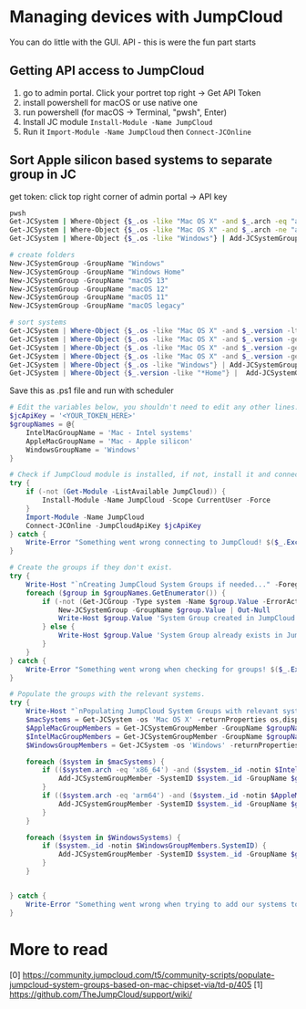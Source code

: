 # Managing devices with JumpCloud
You can do little with the GUI. API - this is were the fun part starts

## Getting API access to JumpCloud
1. go to admin portal. Click your portret top right -> Get API Token
2. install powershell for macOS or use native one
3. run powershell (for macOS -> Terminal, "pwsh", Enter)
4. Install JC module ```Install-Module -Name JumpCloud```
5. Run it ```Import-Module -Name JumpCloud``` then ```Connect-JCOnline```
## Sort Apple silicon based systems to separate group in JC



get token: click top right corner of admin portal -> API key

```bash
pwsh
Get-JCSystem | Where-Object {$_.os -like "Mac OS X" -and $_.arch -eq "arm64"} | Add-JCSystemGroupMember -GroupName "Mac - Apple silicon"
Get-JCSystem | Where-Object {$_.os -like "Mac OS X" -and $_.arch -ne "arm64"} | Add-JCSystemGroupMember -GroupName "Mac - Intel systems"
Get-JCSystem | Where-Object {$_.os -like "Windows"} | Add-JCSystemGroupMember -GroupName "Windows"
```
```powershell
# create folders
New-JCSystemGroup -GroupName "Windows"
New-JCSystemGroup -GroupName "Windows Home"
New-JCSystemGroup -GroupName "macOS 13"
New-JCSystemGroup -GroupName "macOS 12"
New-JCSystemGroup -GroupName "macOS 11"
New-JCSystemGroup -GroupName "macOS legacy"

# sort systems
Get-JCSystem | Where-Object {$_.os -like "Mac OS X" -and $_.version -lt 11} | Add-JCSystemGroupMember -GroupName "macOS legacy"
Get-JCSystem | Where-Object {$_.os -like "Mac OS X" -and $_.version -ge 11 -and $_.version -lt 12} | Add-JCSystemGroupMember -GroupName "macOS 11"
Get-JCSystem | Where-Object {$_.os -like "Mac OS X" -and $_.version -ge 12 -and $_.version -lt 13} | Add-JCSystemGroupMember -GroupName "macOS 12"
Get-JCSystem | Where-Object {$_.os -like "Mac OS X" -and $_.version -ge 13 -and $_.version -lt 14} | Add-JCSystemGroupMember -GroupName "macOS 13"
Get-JCSystem | Where-Object {$_.os -like "Windows"} | Add-JCSystemGroupMember -GroupName "Windows"
Get-JCSystem | Where-Object {$_.version -like "*Home"} |  Add-JCSystemGroupMember -GroupName "Windows Home"
```


Save this as .ps1 file and run with scheduler

```powershell
# Edit the variables below, you shouldn't need to edit any other lines.
$jcApiKey = '<YOUR_TOKEN_HERE>'
$groupNames = @{
    IntelMacGroupName = 'Mac - Intel systems'
    AppleMacGroupName = 'Mac - Apple silicon'
    WindowsGroupName = 'Windows'
}

# Check if JumpCloud module is installed, if not, install it and connect.
try {
    if (-not (Get-Module -ListAvailable JumpCloud)) {
        Install-Module -Name JumpCloud -Scope CurrentUser -Force
    }
    Import-Module -Name JumpCloud
    Connect-JCOnline -JumpCloudApiKey $jcApiKey
} catch {
    Write-Error "Something went wrong connecting to JumpCloud! $($_.Exception.Message)" -ErrorAction Stop
}

# Create the groups if they don't exist.
try {
    Write-Host "`nCreating JumpCloud System Groups if needed..." -ForegroundColor Green
    foreach ($group in $groupNames.GetEnumerator()) {
        if (-not (Get-JCGroup -Type system -Name $group.Value -ErrorAction SilentlyContinue)) {
            New-JCSystemGroup -GroupName $group.Value | Out-Null
            Write-Host $group.Value 'System Group created in JumpCloud.'
        } else {
            Write-Host $group.Value 'System Group already exists in JumpCloud.'
        }
    }
} catch {
    Write-Error "Something went wrong when checking for groups! $($_.Exception.Message)" -ErrorAction Stop
}

# Populate the groups with the relevant systems.
try {
    Write-Host "`nPopulating JumpCloud System Groups with relevant systems..." -ForegroundColor Green
    $macSystems = Get-JCSystem -os 'Mac OS X' -returnProperties os,displayName,arch | Sort-Object arch
    $AppleMacGroupMembers = Get-JCSystemGroupMember -GroupName $groupNames.AppleMacGroupName
    $IntelMacGroupMembers = Get-JCSystemGroupMember -GroupName $groupNames.IntelMacGroupName
    $WindowsGroupMembers = Get-JCSystem -os 'Windows' -returnProperties os,displayName | Sort-Object os

    foreach ($system in $macSystems) {
        if (($system.arch -eq 'x86_64') -and ($system._id -notin $IntelMacGroupMembers.SystemID)) {
            Add-JCSystemGroupMember -SystemID $system._id -GroupName $groupNames.IntelMacGroupName
        }
        if (($system.arch -eq 'arm64') -and ($system._id -notin $AppleMacGroupMembers.SystemID)) {
            Add-JCSystemGroupMember -SystemID $system._id -GroupName $groupNames.AppleMacGroupName
        }
    }

    foreach ($system in $WindowsSystems) {
        if ($system._id -notin $WindowsGroupMembers.SystemID) {
            Add-JCSystemGroupMember -SystemID $system._id -GroupName $groupNames.WindowsGroupName
        }
    }


} catch {
    Write-Error "Something went wrong when trying to add our systems to the groups! $($_.Exception.Message)" -ErrorAction Stop
}
```

# More to read
[0] https://community.jumpcloud.com/t5/community-scripts/populate-jumpcloud-system-groups-based-on-mac-chipset-via/td-p/405
[1] https://github.com/TheJumpCloud/support/wiki/
